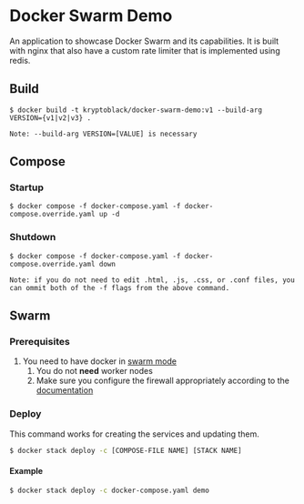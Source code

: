 # Docker Swarm Demo

An application to showcase Docker Swarm and its capabilities. It is built with nginx that also have a custom rate limiter that is implemented using redis.

## Build

```
$ docker build -t kryptoblack/docker-swarm-demo:v1 --build-arg VERSION={v1|v2|v3} .
```

`Note: --build-arg VERSION=[VALUE] is necessary`

## Compose

### Startup

```
$ docker compose -f docker-compose.yaml -f docker-compose.override.yaml up -d
```

### Shutdown

```
$ docker compose -f docker-compose.yaml -f docker-compose.override.yaml down
```

`Note: if you do not need to edit .html, .js, .css, or .conf files, you can ommit both of the -f flags from the above command.`

## Swarm

### Prerequisites 

1. You need to have docker in [swarm mode](https://docs.docker.com/engine/swarm/swarm-tutorial/create-swarm/)
   1. You do not **need** worker nodes
   2. Make sure you configure the firewall appropriately according to the [documentation](https://docs.docker.com/engine/swarm/swarm-tutorial/)


### Deploy

This command works for creating the services and updating them.

```bash
$ docker stack deploy -c [COMPOSE-FILE NAME] [STACK NAME]
```

#### Example

```bash
$ docker stack deploy -c docker-compose.yaml demo
```

